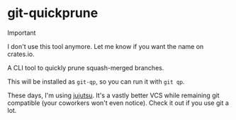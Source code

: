 # git-quickprune

> [!IMPORTANT]
> I don't use this tool anymore.
> Let me know if you want the name on crates.io.

A CLI tool to quickly prune squash-merged branches.

This will be installed as `git-qp`, so you can run it with `git qp`.

These days, I'm using [jujutsu](https://github.com/martinvonz/jj).
It's a vastly better VCS while remaining git compatible (your coworkers won't even notice).
Check it out if you use git a lot.
